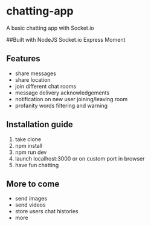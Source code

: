 # chatting-app

A basic chatting app with Socket.io

##Built with
NodeJS
Socket.io
Express
Moment

## Features
- share messages
- share location
- join different chat rooms
- message delivery acknowledgements
- notification on new user joining/leaving room
- profanity words filtering and warning

## Installation guide
1) take clone
2) npm install
3) npm run dev
4) launch localhost:3000 or on custom port in browser
5) have fun chatting

## More to come
- send images
- send videos
- store users chat histories
- more
